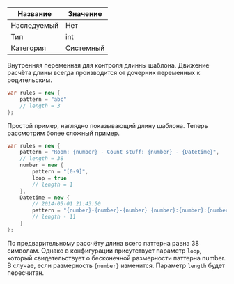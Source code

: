 | Название | Значение |
|---|---|
| Наследуемый | Нет |
| Тип | int |
| Категория | Системный |

Внутренняя переменная для контроля длинны шаблона. Движение расчёта длины всегда производится от дочерних переменных к родительским. 

```csharp
var rules = new { 
    pattern = "abc"
	// length = 3
};
```

Простой пример, наглядно показывающий длину шаблона. Теперь рассмотрим более сложный пример.

```csharp
var rules = new { 
    pattern = "Room: {number} - Count stuff: {number} - {Datetime}",
	// length = 38
	number = new {
		pattern = "[0-9]",
		loop = true
		// length = 1
	},
	Datetime = new {
		// 2014-05-01 21:43:50
		pattern = "{number}-{number}-{number} {number}:{number}:{number}"
		// length - 11
	}
};
```

По предварительному рассчёту длина всего паттерна равна 38 символам. Однако в конфигурации присутствует параметр `loop`, который свидетельствует о бесконечной размерности паттерна number. В случае, если размерность `{number}` изменится. Параметр `length` будет пересчитан.
